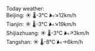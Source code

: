 Today weather:  
Beijing: ☀️ 🌡️-3°C 🌬️↘12km/h  
Tianjin: ☀️ 🌡️-3°C 🌬️↘19km/h  
Shijiazhuang: ☀️ 🌡️-3°C 🌬️↗3km/h  
Tangshan: ☀️ 🌡️-8°C 🌬️→6km/h  
